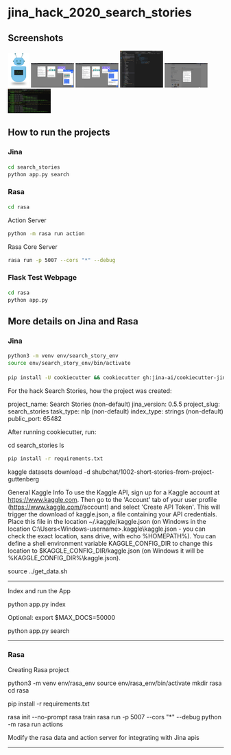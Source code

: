 # jina_hack_2020_search_stories

## Screenshots
<img src="/images/logo_hack.png" alt="alt text" width="50" >

<img src="/images/Search_Stories_Chatbot_1.png" alt="alt text" width="100" >
<img src="/images/Search_Stories_Chatbot_2.png" alt="alt text" width="100" >

<img src="/images/jina_ai_code.png" alt="alt text" width="100" >

<img src="/images/jina_box.png" alt="alt text" width="100" >

<img src="/images/search_console.png" alt="alt text" width="100" >


## How to run the projects

### Jina
```bash
cd search_stories
python app.py search
```

### Rasa
```bash
cd rasa
```

Action Server
```bash
python -m rasa run action 
```

Rasa Core Server
```bash
rasa run -p 5007 --cors "*" --debug
```

### Flask Test Webpage
```bash
cd rasa
python app.py
```

## More details on Jina and Rasa

### Jina

```bash
python3 -m venv env/search_story_env
source env/search_story_env/bin/activate

pip install -U cookiecutter && cookiecutter gh:jina-ai/cookiecutter-jina
```

For the hack Search Stories, how the project was created:

project_name: Search Stories (non-default)
jina_version: 0.5.5
project_slug: search_stories
task_type: nlp (non-default)
index_type: strings (non-default)
public_port: 65482

After running cookiecutter, run:

cd search_stories
ls

```bash
pip install -r requirements.txt
```

kaggle datasets download -d shubchat/1002-short-stories-from-project-guttenberg

General Kaggle Info
To use the Kaggle API, sign up for a Kaggle account at https://www.kaggle.com. Then go to the 'Account' tab of your user profile (https://www.kaggle.com/<username>/account) and select 'Create API Token'. This will trigger the download of kaggle.json, a file containing your API credentials. Place this file in the location ~/.kaggle/kaggle.json (on Windows in the location C:\Users\<Windows-username>\.kaggle\kaggle.json - you can check the exact location, sans drive, with echo %HOMEPATH%). You can define a shell environment variable KAGGLE_CONFIG_DIR to change this location to $KAGGLE_CONFIG_DIR/kaggle.json (on Windows it will be %KAGGLE_CONFIG_DIR%\kaggle.json).


source ../get_data.sh

****************

Index and run the App

python app.py index

Optional:
export $MAX_DOCS=50000

python app.py search

****************

### Rasa

Creating Rasa project 

python3 -m venv env/rasa_env
source env/rasa_env/bin/activate
mkdir rasa
cd rasa 

pip install -r requirements.txt

rasa init --no-prompt
rasa train
rasa run -p 5007 --cors "*" --debug
python -m rasa run actions

Modify the rasa data and action server for integrating with Jina apis


******************

